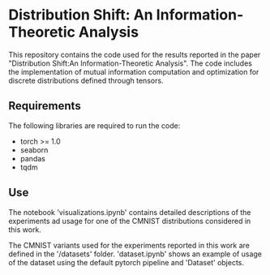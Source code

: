 # Distribution Shift: An Information-Theoretic Analysis
This repository contains the code used for the results reported in the paper "Distribution Shift:An Information-Theoretic Analysis".
The code includes the implementation of mutual information computation and optimization for discrete distributions defined through tensors.

## Requirements
The following libraries are required to run the code:
- torch >= 1.0
- seaborn
- pandas
- tqdm

## Use
The notebook 'visualizations.ipynb' contains detailed descriptions of the experiments ad usage for one of the CMNIST distributions considered in this work.

The CMNIST variants used for the experiments reported in this work are defined in the '/datasets' folder. 'dataset.ipynb' shows an example of usage of the dataset using the default pytorch pipeline and 'Dataset' objects.
